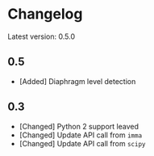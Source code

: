 # Changelog

Latest version: 0.5.0

## 0.5
* [Added] Diaphragm level detection

## 0.3

* [Changed] Python 2 support leaved
* [Changed] Update API call from `imma`
* [Changed] Update API call from `scipy`